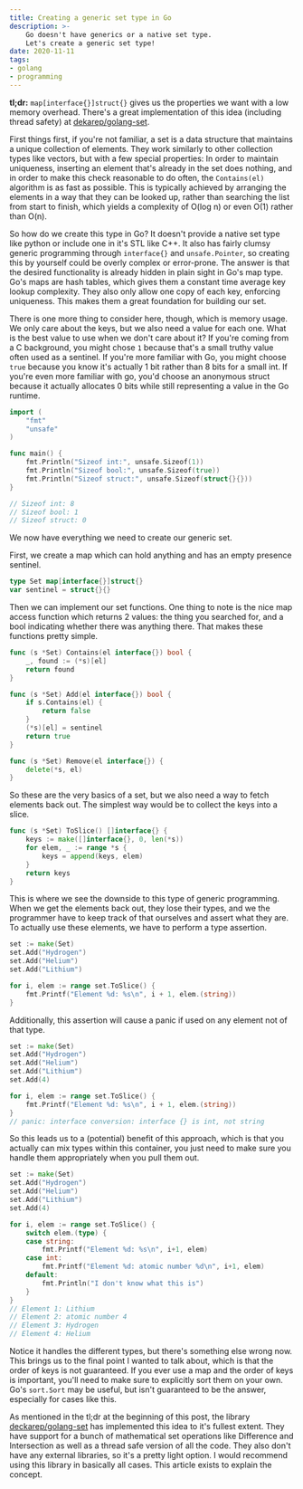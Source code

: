 ```yaml
---
title: Creating a generic set type in Go
description: >-
    Go doesn't have generics or a native set type.
    Let's create a generic set type!
date: 2020-11-11
tags:
- golang
- programming
---
```


**tl;dr:** `map[interface{}]struct{}` gives us the properties we want with a low
memory overhead. There's a great implementation of this idea (including thread
safety) at [dekarep/golang-set](https://github.com/deckarep/golang-set).

First things first, if you're not familiar, a set is a data structure that
maintains a unique collection of elements. They work similarly to other
collection types like vectors, but with a few special properties: In order to
maintain uniqueness, inserting an element that's already in the set does
nothing, and in order to make this check reasonable to do often, the
`Contains(el)` algorithm is as fast as possible. This is typically achieved by
arranging the elements in a way that they can be looked up, rather than
searching the list from start to finish, which yields a complexity of O(log n)
or even O(1) rather than O(n).

So how do we create this type in Go? It doesn't provide a native set type like
python or include one in it's STL like C++. It also has fairly clumsy generic
programming through `interface{}` and `unsafe.Pointer`, so creating this by
yourself could be overly complex or error-prone. The answer is that the desired
functionality is already hidden in plain sight in Go's map type. Go's maps are
hash tables, which gives them a constant time average key lookup complexity.
They also only allow one copy of each key, enforcing uniqueness. This makes
them a great foundation for building our set.

There is one more thing to consider here, though, which is memory usage. We
only care about the keys, but we also need a value for each one. What is the
best value to use when we don't care about it? If you're coming from a C
background, you might chose `1` because that's a small truthy value often used
as a sentinel. If you're more familiar with Go, you might choose `true` because
you know it's actually 1 bit rather than 8 bits for a small int. If you're even
more familiar with go, you'd choose an anonymous struct because it actually
allocates 0 bits while still representing a value in the Go runtime.

```go
import (
	"fmt"
	"unsafe"
)

func main() {
	fmt.Println("Sizeof int:", unsafe.Sizeof(1))
	fmt.Println("Sizeof bool:", unsafe.Sizeof(true))
	fmt.Println("Sizeof struct:", unsafe.Sizeof(struct{}{}))
}

// Sizeof int: 8
// Sizeof bool: 1
// Sizeof struct: 0
```

We now have everything we need to create our generic set.

First, we create a map which can hold anything and has an empty presence
sentinel.

```go
type Set map[interface{}]struct{}
var sentinel = struct{}{}
```

Then we can implement our set functions. One thing to note is the nice map
access function which returns 2 values: the thing you searched for, and a bool
indicating whether there was anything there. That makes these functions pretty
simple.

```go
func (s *Set) Contains(el interface{}) bool {
	_, found := (*s)[el]
	return found
}

func (s *Set) Add(el interface{}) bool {
	if s.Contains(el) {
		return false
	}
	(*s)[el] = sentinel
	return true
}

func (s *Set) Remove(el interface{}) {
	delete(*s, el)
}
```

So these are the very basics of a set, but we also need a way to fetch elements
back out. The simplest way would be to collect the keys into a slice.

```go
func (s *Set) ToSlice() []interface{} {
	keys := make([]interface{}, 0, len(*s))
	for elem, _ := range *s {
		keys = append(keys, elem)
	}
	return keys
}
```

This is where we see the downside to this type of generic programming. When we
get the elements back out, they lose their types, and we the programmer have to
keep track of that ourselves and assert what they are. To actually use these
elements, we have to perform a type assertion.

```go
set := make(Set)
set.Add("Hydrogen")
set.Add("Helium")
set.Add("Lithium")

for i, elem := range set.ToSlice() {
	fmt.Printf("Element %d: %s\n", i + 1, elem.(string))
}
```

Additionally, this assertion will cause a panic if used on any element not of
that type.

```go
set := make(Set)
set.Add("Hydrogen")
set.Add("Helium")
set.Add("Lithium")
set.Add(4)

for i, elem := range set.ToSlice() {
	fmt.Printf("Element %d: %s\n", i + 1, elem.(string))
}
// panic: interface conversion: interface {} is int, not string
```

So this leads us to a (potential) benefit of this approach, which is that you
actually can mix types within this container, you just need to make sure you
handle them appropriately when you pull them out.

```go
set := make(Set)
set.Add("Hydrogen")
set.Add("Helium")
set.Add("Lithium")
set.Add(4)

for i, elem := range set.ToSlice() {
	switch elem.(type) {
	case string:
		fmt.Printf("Element %d: %s\n", i+1, elem)
	case int:
		fmt.Printf("Element %d: atomic number %d\n", i+1, elem)
	default:
		fmt.Println("I don't know what this is")
	}
}
// Element 1: Lithium
// Element 2: atomic number 4
// Element 3: Hydrogen
// Element 4: Helium
```

Notice it handles the different types, but there's something else wrong now.
This brings us to the final point I wanted to talk about, which is that the
order of keys is not guaranteed. If you ever use a map and the order of keys is
important, you'll need to make sure to explicitly sort them on your own. Go's
`sort.Sort` may be useful, but isn't guaranteed to be the answer, especially
for cases like this.

As mentioned in the tl;dr at the beginning of this post, the library
[deckarep/golang-set](https://github.com/deckarep/golang-set) has implemented
this idea to it's fullest extent. They have support for a bunch of mathematical
set operations like Difference and Intersection as well as a thread safe
version of all the code. They also don't have any external libraries, so it's a
pretty light option. I would recommend using this library in basically all
cases. This article exists to explain the concept.
